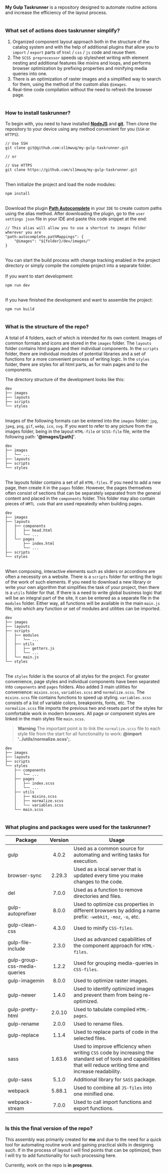 **My Gulp Taskrunner** is a repository designed to automate routine actions and increase the efficiency of the layout process.

#

### What set of actions does taskrunner simplify?
1. Organized component layout approach both in the structure of the catalog system and with the help of additional plugins that allow you to `import` / `export` parts of `html` / `css` / `js` code and reuse them.
1. The `SCSS preprocessor` speeds up stylesheet writing with element nesting and additional features like mixins and loops, and performs browser optimization by prefixing properties and minifying media queries into one.
1. There is an optimization of raster images and a simplified way to search for them, using the method of the custom alias `@images`.
1. Real-time code compilation without the need to refresh the browser page.

#

### How to install taskrunner?
To begin with, you need to have installed [**NodeJS**](https://nodejs.org/en) and [**git**](https://git-scm.com/downloads). Then clone the repository to your device using any method convenient for you (`SSH` or `HTTPS`):

```
// Use SSH
git clone git@github.com:sl1mwuq/my-gulp-taskrunner.git

// or

// Use HTTPS
git clone https://github.com/sl1mwuq/my-gulp-taskrunner.git
```

\
Then initialize the project and load the node modules:
```url
npm install
```

\
Download the plugin [**Path Autocomplete**](https://marketplace.visualstudio.com/items?itemName=ionutvmi.path-autocomplete) in your `IDE` to create custom paths using the alias method. After downloading the plugin, go to the `user settings json` file in your IDE and paste this code snippet at the end:

```url
// This alias will allow you to use a shortcut to images folder wherever you are
"path-autocomplete.pathMappings": {
	"@images": "${folder}/dev/images/"
}
```

\
You can start the build process with change tracking enabled in the project directory or simply compile the complete project into a separate folder.
\
\
If you want to start development:

```
npm run dev
```

\
If you have finished the development and want to assemble the project:
```
npm run build
```

#

### What is the structure of the repo?

A total of 4 folders, each of which is intended for its own content. Images of common formats and icons are stored in the `images` folder. The `layouts` folder contains html pages and their individual components. In the `scripts` folder, there are individual modules of potential libraries and a set of functions for a more convenient process of writing logic. In the `styles` folder, there are styles for all html parts, as for main pages and to the components.

The directory structure of the development looks like this:

```
dev
├── images
├── layouts
├── scripts
└── styles
```

\
Images of the following formats can be entered into the `images` folder: `jpg`, `jpeg`, `png`, `gif`, `webp`, `ico`, `svg`. If you want to refer to any picture from the images folder, being in the layout `HTML-file` or `SCSS-file` file, write the following path: **'@images/[path]'**.

```
dev
├── images
│   └── ...
├── layouts
├── scripts
└── styles
```

\
The layouts folder contains a set of all `HTML-files`. If you need to add a new page, then create it in the `pages` folder. However, the pages themselves often consist of sections that can be separately separated from the general content and placed in the `components` folder. This folder may also contain pieces of `HMTL code` that are used repeatedly when building pages.

```
dev
├── images
├── layouts
│   ├── components
│   │   ├── head.html
│   │   └── ...
│   └── pages
│       ├── index.html
│       └── ...
├── scripts
└── styles
```

\
When composing, interactive elements such as sliders or accordions are often a necessity on a website. There is a `scripts` folder for writing the logic of the work of such elements. If you need to download a new library or write your own algorithm that simplifies the task of your project, then there is a `utils` folder for that. If there is a need to write global business logic that will be an integral part of the site, it can be entered as a separate file in the `modules` folder. Either way, all functions will be available in the main `main.js` file, into which any function or set of modules and utilities can be imported.

```
dev
├── images
├── layouts
├── scripts
│   ├── modules
│   │   └── ...
│   ├── utils
│   │   ├── getters.js
│   │   └── ...
│   └── main.js
└── styles
```

\
The `styles` folder is the source of all styles for the project. For greater convenience, page styles and individual components have been separated into `components` and `pages` folders. Also added 3 main utilities for convenience: `mixins.scss`, `variables.scss` and `normalize.scss`. The `mixins.scss` file contains functions to speed up styling. `variables.scss` consists of a list of variable colors, breakpoints, fonts, etc. The `normalize.scss` file imports the previous two and resets part of the styles for comfortable work in modern browsers. All page or component styles are linked in the main styles file `main.scss`.

> **Warning**
> The important point is to link the `normalize.scss` file to each style file from the start for all functionality to work: **@import '../utils/normalize.scss';**.

```
dev
├── images
├── layouts
├── scripts
└── styles
    ├── components
    │   └── ...
    ├── pages
    │   ├── index.scss
    │   └── ...
    ├── utils
    │   ├── mixins.scss
    │   ├── normalize.scss
    │   └── variables.scss
    └── main.scss
```

#

### What plugins and packages were used for the taskrunner?

| Package | Version | Usage |
| ----- | :-----: | ----- |
| gulp | 4.0.2 | Used as a common source for automating and writing tasks for execution. |
| browser-sync | 2.29.3 | Used as a local server that is updated every time you make changes to the code. |
| del | 7.0.0 | Used as a function to remove directories and files. |
| gulp-autoprefixer | 8.0.0 | Used to optimize css properties in different browsers by adding a name prefix: `-webkit`, `-moz`, `-o`, etc. |
| gulp-clean-css | 4.3.0 | Used to minify `CSS-files`. |
| gulp-file-include | 2.3.0 | Used as advanced capabilities of the component approach for `HTML-files`. |
| gulp-group-css-media-queries | 1.2.2 | Used for grouping media-queries in `CSS-files`. |
| gulp-imagemin | 8.0.0 | Used to optimize raster images. |
| gulp-newer | 1.4.0 | Used to identify optimized images and prevent them from being re-optimized. |
| gulp-pretty-html | 2.0.10 | Used to tabulate compiled `HTML-pages`. |
| gulp-rename | 2.0.0 | Used to rename files. |
| gulp-replace | 1.1.4 | Used to replace parts of code in the selected files. |
| sass | 1.63.6 | Used to improve efficiency when writing `CSS` code by increasing the standard set of tools and capabilities that will reduce writing time and increase readability. |
| gulp-sass | 5.1.0 | Additional library for `SASS` package.
| webpack | 5.88.1 | Used to combine all `JS-files` into one minified one. |
| webpack-stream | 7.0.0 | Used to call import functions and export functions. |

#

### Is this the final version of the repo?

This assembly was primarily created for **me** and due to the need for a quick tool for automating routine work and gaining practical skills in designing such. If in the process of layout I will find points that can be optimized, then I will try to add functionality for such processing here. 

Currently, work on the repo is **in progress**.